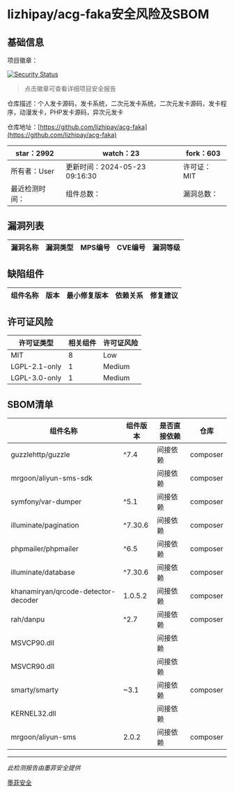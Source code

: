 # lizhipay/acg-faka安全风险及SBOM

## 基础信息

项目徽章：

[![Security Status](https://www.murphysec.com/platform3/v31/badge/1797701549762859008.svg)](https://www.murphysec.com/console/report/1693328498029907968/1797701549762859008)

> 点击徽章可查看详细项目安全报告

仓库描述：个人发卡源码，发卡系统，二次元发卡系统，二次元发卡源码，发卡程序，动漫发卡，PHP发卡源码，异次元发卡

仓库地址：[https://github.com/lizhipay/acg-faka](https://github.com/lizhipay/acg-faka)

| star：2992 | watch：23 | fork：603 |
| ----------- | -------------- | ------------ |
| 所有者：User | 更新时间：2024-05-23 09:16:30 | 许可证：MIT |
| 最近检测时间： | 组件总数： | 漏洞总数： |




## 漏洞列表

| 漏洞名称 | 漏洞类型 | MPS编号 | CVE编号 | 漏洞等级 |
| ------- | ------ | ------- | ------ | ----- |





## 缺陷组件

| 组件名称 | 版本 | 最小修复版本 | 依赖关系 | 修复建议 |
| -------- | ---- | ------------ | -------- | -------- |





## 许可证风险

| 许可证类型 | 相关组件 | 许可证风险 |
| ---------- | -------- | ---------- |
|MIT|8|Low|
|LGPL-2.1-only|1|Medium|
|LGPL-3.0-only|1|Medium|




## SBOM清单

| 组件名称 | 组件版本 | 是否直接依赖 | 仓库 |
| -------- | -------- | ------------ | ---- |
|guzzlehttp/guzzle|^7.4|间接依赖|composer|
|mrgoon/aliyun-sms-sdk||间接依赖|composer|
|symfony/var-dumper|^5.1|间接依赖|composer|
|illuminate/pagination|^7.30.6|间接依赖|composer|
|phpmailer/phpmailer|^6.5|间接依赖|composer|
|illuminate/database|^7.30.6|间接依赖|composer|
|khanamiryan/qrcode-detector-decoder|1.0.5.2|间接依赖|composer|
|rah/danpu|^2.7|间接依赖|composer|
|MSVCP90.dll||间接依赖||
|MSVCR90.dll||间接依赖||
|smarty/smarty|~3.1|间接依赖|composer|
|KERNEL32.dll||间接依赖||
|mrgoon/aliyun-sms|2.0.2|间接依赖|composer|


------

*此检测报告由墨菲安全提供*

[墨菲安全](www.murphysec.com)